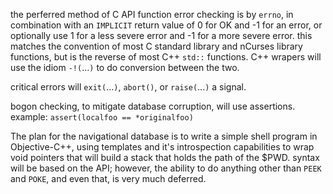 the perferred method of C API function error checking is by `errno`, in
combination with an `IMPLICIT` return value of 0 for OK and -1 for an
error, or optionally use 1 for a less severe error and -1 for a more severe
error. this matches the convention of most C standard library and nCurses
library functions, but is the reverse of most C++ `std::` functions. C++
wrapers will use the idiom `-!(`...`)` to do conversion between the two.

critical errors will `exit(`...`)`, `abort()`, or `raise(`...`)` a signal.

bogon checking, to mitigate database corruption, will use assertions.
example: `assert(localfoo == *originalfoo)`

The plan for the navigational database is to write a simple shell program
in Objective-C++, using templates and it's introspection capabilities to
wrap void pointers that will build a stack that holds the path of the $PWD.
syntax will be based on the API; however, the ability to do anything other
than `PEEK` and `POKE`, and even that, is very much deferred.
